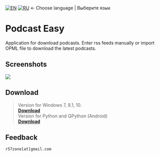 ﻿[![EN](https://user-images.githubusercontent.com/9499881/33184537-7be87e86-d096-11e7-89bb-f3286f752bc6.png)](https://github.com/r57zone/Podcast-Easy-for-Windows/blob/master/README.md) 
[![RU](https://user-images.githubusercontent.com/9499881/27683795-5b0fbac6-5cd8-11e7-929c-057833e01fb1.png)](https://github.com/r57zone/Podcast-Easy-for-Windows/blob/master/README.RU.md) 
← Choose language | Выберите язык

# Podcast Easy
Application for download podcasts. Enter rss feeds manually or import OPML file to download the latest podcasts.

## Screenshots
![](https://user-images.githubusercontent.com/9499881/43281281-58622af8-9124-11e8-8e4b-66f21e9511aa.PNG)

## Download
>Version for Windows 7, 8.1, 10.<br>
**[Download](https://github.com/r57zone/Podcast-Easy-for-Windows/releases)**<br>
>Version for Python and QPython (Android)<br>
**[Download](https://github.com/r57zone/Podcast-Easy-for-python)**<br>

## Feedback
`r57zone[at]gmail.com`